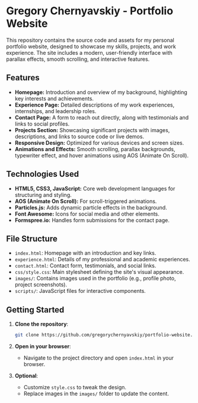 # Gregory Chernyavskiy - Portfolio Website

This repository contains the source code and assets for my personal portfolio website, designed to showcase my skills, projects, and work experience. The site includes a modern, user-friendly interface with parallax effects, smooth scrolling, and interactive features.

## Features

- **Homepage:** Introduction and overview of my background, highlighting key interests and achievements.
- **Experience Page:** Detailed descriptions of my work experiences, internships, and leadership roles.
- **Contact Page:** A form to reach out directly, along with testimonials and links to social profiles.
- **Projects Section:** Showcasing significant projects with images, descriptions, and links to source code or live demos.
- **Responsive Design:** Optimized for various devices and screen sizes.
- **Animations and Effects:** Smooth scrolling, parallax backgrounds, typewriter effect, and hover animations using AOS (Animate On Scroll).

## Technologies Used

- **HTML5, CSS3, JavaScript:** Core web development languages for structuring and styling.
- **AOS (Animate On Scroll):** For scroll-triggered animations.
- **Particles.js:** Adds dynamic particle effects in the background.
- **Font Awesome:** Icons for social media and other elements.
- **Formspree.io:** Handles form submissions for the contact page.

## File Structure

- `index.html`: Homepage with an introduction and key links.
- `experience.html`: Details of my professional and academic experiences.
- `contact.html`: Contact form, testimonials, and social links.
- `css/style.css`: Main stylesheet defining the site's visual appearance.
- `images/`: Contains images used in the portfolio (e.g., profile photo, project screenshots).
- `scripts/`: JavaScript files for interactive components.

## Getting Started

1. **Clone the repository**:
   ```bash
   git clone https://github.com/gregorychernyavskiy/portfolio-website.git
   ```

2. **Open in your browser**:
   - Navigate to the project directory and open `index.html` in your browser.

3. **Optional**:
   - Customize `style.css` to tweak the design.
   - Replace images in the `images/` folder to update the content.
